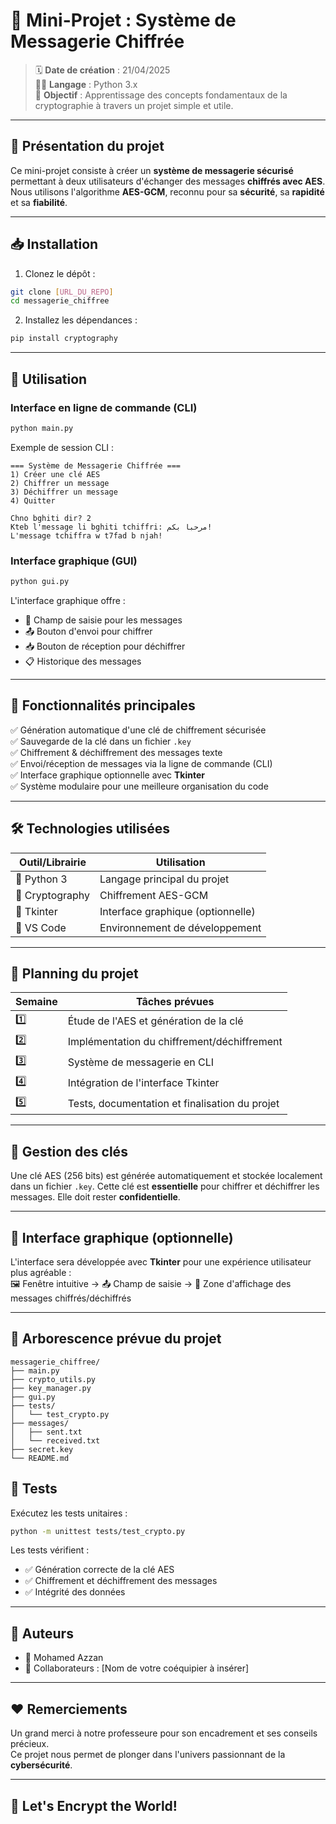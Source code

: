 # 🔐 Mini-Projet : Système de Messagerie Chiffrée

> 🗓️ **Date de création** : 21/04/2025  
> 👨‍💻 **Langage** : Python 3.x  
> 🎯 **Objectif** : Apprentissage des concepts fondamentaux de la cryptographie à travers un projet simple et utile.

---

## 🌟 Présentation du projet

Ce mini-projet consiste à créer un **système de messagerie sécurisé** permettant à deux utilisateurs d'échanger des messages **chiffrés avec AES**.  
Nous utilisons l'algorithme **AES-GCM**, reconnu pour sa **sécurité**, sa **rapidité** et sa **fiabilité**.

---

## 📥 Installation

1. Clonez le dépôt :
```bash
git clone [URL_DU_REPO]
cd messagerie_chiffree
```

2. Installez les dépendances :
```bash
pip install cryptography
```

---

## 🚀 Utilisation

### Interface en ligne de commande (CLI)
```bash
python main.py
```

Exemple de session CLI :
```
=== Système de Messagerie Chiffrée ===
1) Créer une clé AES
2) Chiffrer un message
3) Déchiffrer un message
4) Quitter

Chno bghiti dir? 2
Kteb l'message li bghiti tchiffri: مرحبا بكم!
L'message tchiffra w t7fad b njah!
```

### Interface graphique (GUI)
```bash
python gui.py
```

L'interface graphique offre :
- 📝 Champ de saisie pour les messages
- 📤 Bouton d'envoi pour chiffrer
- 📥 Bouton de réception pour déchiffrer
- 📋 Historique des messages

---

## 🧱 Fonctionnalités principales

✅ Génération automatique d'une clé de chiffrement sécurisée  
✅ Sauvegarde de la clé dans un fichier `.key`  
✅ Chiffrement & déchiffrement des messages texte  
✅ Envoi/réception de messages via la ligne de commande (CLI)  
✅ Interface graphique optionnelle avec **Tkinter**  
✅ Système modulaire pour une meilleure organisation du code

---

## 🛠️ Technologies utilisées

| Outil/Librairie | Utilisation |
|-----------------|-------------|
| 🐍 Python 3      | Langage principal du projet |
| 🔐 Cryptography  | Chiffrement AES-GCM |
| 📁 Tkinter       | Interface graphique (optionnelle) |
| 📄 VS Code       | Environnement de développement |

---

## 📅 Planning du projet

| Semaine | Tâches prévues |
|--------|----------------|
| 1️⃣ | Étude de l'AES et génération de la clé |
| 2️⃣ | Implémentation du chiffrement/déchiffrement |
| 3️⃣ | Système de messagerie en CLI |
| 4️⃣ | Intégration de l'interface Tkinter |
| 5️⃣ | Tests, documentation et finalisation du projet |

---

## 🔑 Gestion des clés

Une clé AES (256 bits) est générée automatiquement et stockée localement dans un fichier `.key`. Cette clé est **essentielle** pour chiffrer et déchiffrer les messages. Elle doit rester **confidentielle**.

---

## 🎨 Interface graphique (optionnelle)

L'interface sera développée avec **Tkinter** pour une expérience utilisateur plus agréable :  
🖼️ Fenêtre intuitive → 📤 Champ de saisie → 📨 Zone d'affichage des messages chiffrés/déchiffrés

---

## 📂 Arborescence prévue du projet

```
messagerie_chiffree/
├── main.py
├── crypto_utils.py
├── key_manager.py
├── gui.py
├── tests/
│   └── test_crypto.py
├── messages/
│   ├── sent.txt
│   └── received.txt
├── secret.key
└── README.md
```

## 🧪 Tests

Exécutez les tests unitaires :
```bash
python -m unittest tests/test_crypto.py
```

Les tests vérifient :
- ✅ Génération correcte de la clé AES
- ✅ Chiffrement et déchiffrement des messages
- ✅ Intégrité des données

---

## 👥 Auteurs

- 👨 Mohamed Azzan  
- 🤝 Collaborateurs : [Nom de votre coéquipier à insérer]

---

## ❤️ Remerciements

Un grand merci à notre professeure pour son encadrement et ses conseils précieux.  
Ce projet nous permet de plonger dans l'univers passionnant de la **cybersécurité**.

---

## 🚀 Let's Encrypt the World!
